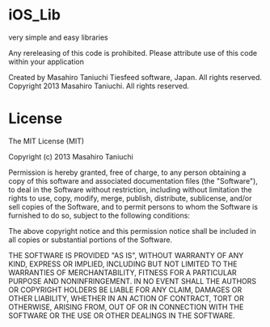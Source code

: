 iOS_Lib
=======

very simple and easy libraries

Any rereleasing of this code is prohibited.
Please attribute use of this code within your application

Created by Masahiro Taniuchi Tiesfeed software, Japan. All rights reserved.
Copyright 2013 Masahiro Taniuchi. All rights reserved.

License
=======
 The MIT License (MIT)
 
 Copyright (c) 2013 Masahiro Taniuchi
 
 Permission is hereby granted, free of charge, to any person obtaining a copy
 of this software and associated documentation files (the "Software"), to deal
 in the Software without restriction, including without limitation the rights
 to use, copy, modify, merge, publish, distribute, sublicense, and/or sell
 copies of the Software, and to permit persons to whom the Software is
 furnished to do so, subject to the following conditions:
 
 The above copyright notice and this permission notice shall be included in
 all copies or substantial portions of the Software.
 
 THE SOFTWARE IS PROVIDED "AS IS", WITHOUT WARRANTY OF ANY KIND, EXPRESS OR
 IMPLIED, INCLUDING BUT NOT LIMITED TO THE WARRANTIES OF MERCHANTABILITY,
 FITNESS FOR A PARTICULAR PURPOSE AND NONINFRINGEMENT. IN NO EVENT SHALL THE
 AUTHORS OR COPYRIGHT HOLDERS BE LIABLE FOR ANY CLAIM, DAMAGES OR OTHER
 LIABILITY, WHETHER IN AN ACTION OF CONTRACT, TORT OR OTHERWISE, ARISING FROM,
 OUT OF OR IN CONNECTION WITH THE SOFTWARE OR THE USE OR OTHER DEALINGS IN
 THE SOFTWARE.

